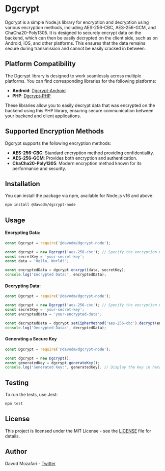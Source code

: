 # Dgcrypt

Dgcrypt is a simple Node.js library for encryption and decryption using various encryption methods, including AES-256-CBC, AES-256-GCM, and ChaCha20-Poly1305. It is designed to securely encrypt data on the backend, which can then be easily decrypted on the client side, such as on Android, iOS, and other platforms. This ensures that the data remains secure during transmission and cannot be easily cracked in between.

## Platform Compatibility
The Dgcrypt library is designed to work seamlessly across multiple platforms. You can find corresponding libraries for the following platforms:

- **Android**: [Dgcrypt-Android](https://github.com/davodm/dgcrypt-android)
- **PHP**: [Dgcrypt-PHP](https://github.com/davodm/dgcrypt-php)

These libraries allow you to easily decrypt data that was encrypted on the backend using this PHP library, ensuring secure communication between your backend and client applications.

## Supported Encryption Methods
Dgcrypt supports the following encryption methods:
- **AES-256-CBC**: Standard encryption method providing confidentiality.
- **AES-256-GCM**: Provides both encryption and authentication.
- **ChaCha20-Poly1305**: Modern encryption method known for its performance and security.

## Installation

You can install the package via npm, available for Node.js v16 and above:

```bash
npm install @davodm/dgcrypt-node
```

## Usage
#### Encrypting Data:

```javascript
const Dgcrypt = require('@davodm/dgcrypt-node');

const dgcrypt = new Dgcrypt('aes-256-cbc'); // Specify the encryption method
const secretKey = 'your-secret-key';
const data = 'Hello, World!';

const encryptedData = dgcrypt.encrypt(data, secretKey);
console.log('Encrypted Data:', encryptedData);
```

#### Decrypting Data:

```javascript
const Dgcrypt = require('@davodm/dgcrypt-node');

const dgcrypt = new Dgcrypt('aes-256-cbc'); // Specify the encryption method
const secretKey = 'your-secret-key';
const encryptedData = 'your-encrypted-data';

const decryptedData = dgcrypt.setCipherMethod('aes-256-cbc').decrypt(encryptedData, secretKey);
console.log('Decrypted Data:', decryptedData);
```

#### Generating a Secure Key
```javascript
const Dgcrypt = require('@davodm/dgcrypt-node');

const dgcrypt = new Dgcrypt();
const generatedKey = dgcrypt.generateKey();
console.log('Generated Key:', generatedKey); // Display the key in hexadecimal format
```

## Testing
To run the tests, use Jest:

```bash
npm test
```

## License
This project is licensed under the MIT License - see the [LICENSE](./LICENSE) file for details.

## Author
Davod Mozafari - [Twitter](https://twitter.com/davodmozafari)
